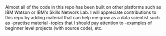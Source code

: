 Almost all of the code in this repo has been built on other platforms such as IBM Watson or IBM's Skills Network Lab.
I will appreciate contributions to this repo by adding material that can help me grow as a data scientist such as 
-practise material 
-topics that I should pay attention to
-examples of beginner level projects (with source code), etc.
